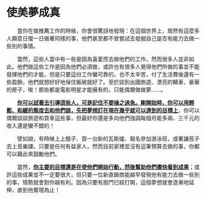 # 使美夢成真

  當你在做推薦工作的時候，你會很驚訝地發現：在這個世界上，居然有這麼多人願意日復一日做著同樣的事，他們甚至都不曾嘗試去發掘自己是否有能力去做一些別的事情。

  當然，這些人當中有一些是因為喜愛而去做他們的工作，然而很多人並非如此。他們做這些工作是因為他們必須做，或許也有很多人覺得他們所做的事並不能發揮他們的才能，但是只要這份工作蠻可靠的，也不太辛苦，付了生活費後還有一些盈餘，他們就想好好地保住飯碗就好了。至於談到出國旅遊、漂亮的轎車、豪華的房子，唉！那些都是電影明星才能擁有的，只能偶爾做做夢……。

  [**你可以試著去引導這些人，可是記住不要操之過急。剛開始時，你可以用輕鬆、和緩的態度去和他們談，先把夢想訂在現在幾乎就可以達到的目標上**](shi-mei-cheng-zhen.md)，你可以偶爾談談旅遊和買車這些事，但最好你還是多向他們強調每個月能多兩、三千元的收入還是蠻不錯的！

  譬如說，有時候上上館子、買一台新的瓦斯爐、報名參加游泳班，或著讓孩子去上音樂課。只要是任何有益家人，然而目前家裡並沒有這筆預算去做的事，你都可以藉此來鼓勵他們。

  當然，[**你主要的目標還是在使他們開始行動，然後幫助他們盡快看到成果**](shi-mei-cheng-zhen.md)；或許這些成果並不一定要很大，但只要一位新直銷商能越早發現他有能力去做一些別的事，情勢就會對你越有利。因為只要有扇門已經打開，這個夢想就會逐漸地延伸，直到他實現為止！


